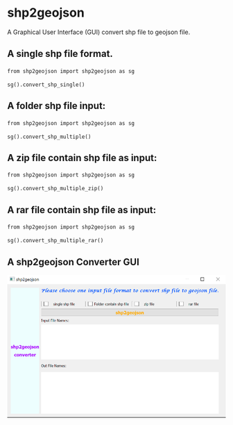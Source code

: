 # shp2geojson

A  Graphical User Interface (GUI) convert shp file to geojson file.

## **A single shp file format.**

`from shp2geojson import shp2geojson as sg`

`sg().convert_shp_single()`

## **A folder shp file input:**

`from shp2geojson import shp2geojson as sg`

`sg().convert_shp_multiple()`

## **A zip file contain shp file as input:**

`from shp2geojson import shp2geojson as sg`

`sg().convert_shp_multiple_zip()`

## **A rar file contain shp file as input:**

`from shp2geojson import shp2geojson as sg`

`sg().convert_shp_multiple_rar()`

## A shp2geojson Converter GUI

<img src=gui/converter.png alt="image-20191023215104309" style="zoom:67%;" />
